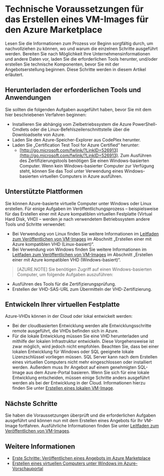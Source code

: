 <properties
   pageTitle="Technische Voraussetzungen für das Erstellen eines VM-Images für den Azure Marketplace | Microsoft Azure"
   description="Grundlegendes zu den Anforderungen für das Erstellen und Bereitstellen eines VM-Images im Azure Marketplace, damit dieses von anderen Benutzern erworben werden kann."
   services="marketplace-publishing"
   documentationCenter=""
   authors="HannibalSII"
   manager=""
   editor=""/>

<tags
  ms.service="marketplace"
  ms.devlang="na"
  ms.topic="article"
  ms.tgt_pltfrm="Azure"
  ms.workload="na"
  ms.date="02/04/2016"
  ms.author="hascipio; v-divte"/>

# Technische Voraussetzungen für das Erstellen eines VM-Images für den Azure Marketplace
Lesen Sie die Informationen zum Prozess vor Beginn sorgfältig durch, um nachvollziehen zu können, wo und warum die einzelnen Schritte ausgeführt werden. Bereiten Sie nach Möglichkeit Ihre Unternehmensinformationen und andere Daten vor, laden Sie die erforderlichen Tools herunter, und/oder erstellen Sie technische Komponenten, bevor Sie mit der Angebotserstellung beginnen. Diese Schritte werden in diesem Artikel erläutert.

## Herunterladen der erforderlichen Tools und Anwendungen
Sie sollten die folgenden Aufgaben ausgeführt haben, bevor Sie mit dem hier beschriebenen Verfahren beginnen:

- Installieren Sie abhängig vom Zielbetriebssystem die Azure PowerShell-Cmdlets oder die Linux-Befehlszeilenschnittstelle über die Downloadseite von Azure.
- Laden Sie den Azure-Speicher-Explorer aus CodePlex herunter.
- Laden Sie „Certification Test Tool for Azure Certified“ herunter:
  - [http://go.microsoft.com/fwlink/?LinkID=526913](http://go.microsoft.com/fwlink/?LinkID=526913). Zum Ausführen des Zertifizierungstools benötigen Sie einen Windows-basierten Computer. Wenn kein Windows-basierter Computer zur Verfügung steht, können Sie das Tool unter Verwendung eines Windows-basierten virtuellen Computers in Azure ausführen.

## Unterstützte Plattformen
Sie können Azure-basierte virtuelle Computer unter Windows oder Linux erstellen. Für einige Aufgaben im Veröffentlichungsprozess – beispielsweise für das Erstellen einer mit Azure kompatiblen virtuellen Festplatte (Virtual Hard Disk, VHD) – werden je nach verwendetem Betriebssystem andere Tools und Schritte verwendet:

- Bei Verwendung von Linux finden Sie weitere Informationen im [Leitfaden zum Veröffentlichen von VM-Images](marketplace-publishing-vm-image-creation.md) im Abschnitt „Erstellen einer mit Azure kompatiblen VHD (Linux-basiert)“.
- Bei Verwendung von Windows finden Sie weitere Informationen im [Leitfaden zum Veröffentlichen von VM-Images](marketplace-publishing-vm-image-creation.md) im Abschnitt „Erstellen einer mit Azure kompatiblen VHD (Windows-basiert)“.

> [AZURE.NOTE] Sie benötigen Zugriff auf einen Windows-basierten Computer, um folgende Aufgaben auszuführen:
- Ausführen des Tools für die Zertifizierungsprüfung.
- Erstellen der VHD-SAS-URL zum Übermitteln der VHD-Zertifizierung.

## Entwickeln Ihrer virtuellen Festplatte
Azure-VHDs können in der Cloud oder lokal entwickelt werden:

- Bei der cloudbasierten Entwicklung werden alle Entwicklungsschritte remote ausgeführt, die VHDs befinden sich in Azure.
- Für die lokale Entwicklung müssen Sie eine VHD herunterladen und mithilfe der lokalen Infrastruktur entwickeln. Diese Vorgehensweise ist zwar möglich, wird jedoch nicht empfohlen. Beachten Sie, dass bei einer lokalen Entwicklung für Windows oder SQL geeignete lokale Lizenzschlüssel vorliegen müssen. SQL Server kann nach dem Erstellen eines virtuellen Computers nicht mehr eingeschlossen oder installiert werden. Außerdem muss Ihr Angebot auf einem genehmigten SQL-Image aus dem Azure-Portal basieren. Wenn Sie sich für eine lokale Entwicklung entscheiden, müssen einige Schritte anders ausgeführt werden als bei der Entwicklung in der Cloud. Informationen hierzu finden Sie unter [Erstellen eines lokalen VM-Image](marketplace-publishing-vm-image-creation-on-premise.md).

## Nächste Schritte
Sie haben die Voraussetzungen überprüft und die erforderlichen Aufgaben ausgeführt und können nun mit dem Erstellen eines Angebots für Ihr VM-Image fortfahren. Ausführliche Informationen finden Sie unter [Leitfaden zum Veröffentlichen von VM-Images](marketplace-publishing-vm-image-creation.md).

## Weitere Informationen
- [Erste Schritte: Veröffentlichen eines Angebots im Azure Marketplace](marketplace-publishing-getting-started.md)
- [Erstellen eines virtuellen Computers unter Windows im Azure-Vorschauportal](../virtual-machines/virtual-machines-windows-hero-tutorial/)


[link-acct-creation]: marketplace-publishing-accounts-creation-registration.md

<!---HONumber=AcomDC_0323_2016-->